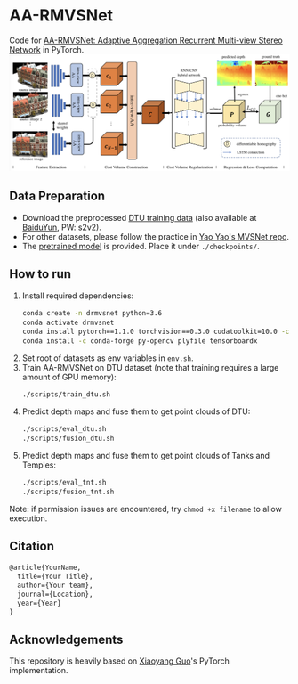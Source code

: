 # AA-RMVSNet
Code for [AA-RMVSNet: Adaptive Aggregation Recurrent Multi-view Stereo Network]() in PyTorch.
<img src="doc/architecture.png" width="800">

## Data Preparation
- Download the preprocessed [DTU training data](https://drive.google.com/file/d/1eDjh-_bxKKnEuz5h-HXS7EDJn59clx6V/view) (also available at [BaiduYun](https://pan.baidu.com/s/1Wb9E6BWCJu4wZfwxm_t4TQ#list/path=%2F), PW: s2v2).
- For other datasets, please follow the practice in [Yao Yao's MVSNet repo](https://github.com/YoYo000/MVSNet).
- The [pretrained model](https://drive.google.com/file/d/1vlfQqhvCA_lI3dRvmavQeDX19uxbTmZp/view?usp=sharing) is provided. Place it under `./checkpoints/`.


## How to run
1. Install required dependencies:
   ```bash
   conda create -n drmvsnet python=3.6
   conda activate drmvsnet
   conda install pytorch==1.1.0 torchvision==0.3.0 cudatoolkit=10.0 -c pytorch
   conda install -c conda-forge py-opencv plyfile tensorboardx
   ```
2. Set root of datasets as env variables in `env.sh`.
3. Train AA-RMVSNet on DTU dataset (note that training requires a large amount of GPU memory):
   ```bash
   ./scripts/train_dtu.sh
   ```
4. Predict depth maps and fuse them to get point clouds of DTU:
   ```bash
   ./scripts/eval_dtu.sh
   ./scripts/fusion_dtu.sh
   ```
6. Predict depth maps and fuse them to get point clouds of Tanks and Temples:
   ```bash
   ./scripts/eval_tnt.sh
   ./scripts/fusion_tnt.sh
   ```

Note: if permission issues are encountered, try `chmod +x filename` to allow execution.



## Citation   

```
@article{YourName,
  title={Your Title},
  author={Your team},
  journal={Location},
  year={Year}
}
```

## Acknowledgements
This repository is heavily based on [Xiaoyang Guo](https://github.com/xy-guo/MVSNet_pytorch)'s PyTorch implementation.

